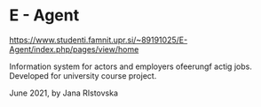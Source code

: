 # E - Agent
https://www.studenti.famnit.upr.si/~89191025/E-Agent/index.php/pages/view/home

Information system for actors and employers ofeerungf actig jobs.
Developed for university course project.

June 2021, by Jana RIstovska
